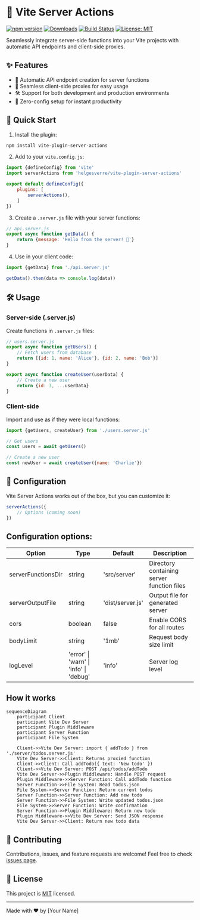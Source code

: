 # 🚀 Vite Server Actions

[![npm version](https://img.shields.io/npm/v/vite-plugin-server-actions.svg?style=flat)](https://www.npmjs.com/package/vite-plugin-server-actions)
[![Downloads](https://img.shields.io/npm/dm/vite-plugin-server-actions.svg?style=flat)](https://www.npmjs.com/package/vite-plugin-server-actions)
[![Build Status](https://img.shields.io/github/workflow/status/HelgeSverre/vite-plugin-server-actions/CI)](https://github.com/HelgeSverre/vite-plugin-server-actions/actions)
[![License: MIT](https://img.shields.io/badge/License-MIT-yellow.svg)](https://opensource.org/licenses/MIT)

Seamlessly integrate server-side functions into your Vite projects with automatic API endpoints and client-side proxies.

## ✨ Features

- 🔄 Automatic API endpoint creation for server functions
- 🔗 Seamless client-side proxies for easy usage
- 🛠 Support for both development and production environments
- 🚀 Zero-config setup for instant productivity

## 🚀 Quick Start

1. Install the plugin:

```bash
npm install vite-plugin-server-actions
```

2. Add to your `vite.config.js`:

```javascript
import {defineConfig} from 'vite'
import serverActions from 'helgesverre/vite-plugin-server-actions'

export default defineConfig({
	plugins: [
		serverActions(),
	]
})
```

3. Create a `.server.js` file with your server functions:

```javascript
// api.server.js
export async function getData() {
	return {message: 'Hello from the server! 👋'}
}
```

4. Use in your client code:

```javascript
import {getData} from './api.server.js'

getData().then(data => console.log(data))
```

## 🛠 Usage

### Server-side (.server.js)

Create functions in `.server.js` files:

```javascript
// users.server.js
export async function getUsers() {
	// Fetch users from database
	return [{id: 1, name: 'Alice'}, {id: 2, name: 'Bob'}]
}

export async function createUser(userData) {
	// Create a new user
	return {id: 3, ...userData}
}
```

### Client-side

Import and use as if they were local functions:

```javascript
import {getUsers, createUser} from './users.server.js'

// Get users
const users = await getUsers()

// Create a new user
const newUser = await createUser({name: 'Charlie'})
```

## 🔧 Configuration

Vite Server Actions works out of the box, but you can customize it:

```javascript
serverActions({
	// Options (coming soon)
})
```

## Configuration options:

| Option             | Type                                   | Default          | Description                                |
|--------------------|----------------------------------------|------------------|--------------------------------------------|
| serverFunctionsDir | string                                 | 'src/server'     | Directory containing server function files |
| serverOutputFile   | string                                 | 'dist/server.js' | Output file for generated server           |
| cors               | boolean                                | false            | Enable CORS for all routes                 |
| bodyLimit          | string                                 | '1mb'            | Request body size limit                    |
| logLevel           | 'error' \| 'warn' \| 'info' \| 'debug' | 'info'           | Server log level                           |

## How it works

```mermaid
sequenceDiagram
    participant Client
    participant Vite Dev Server
    participant Plugin Middleware
    participant Server Function
    participant File System

    Client->>Vite Dev Server: import { addTodo } from './server/todos.server.js'
    Vite Dev Server->>Client: Returns proxied function
    Client->>Client: Call addTodo({ text: 'New todo' })
    Client->>Vite Dev Server: POST /api/todos/addTodo
    Vite Dev Server->>Plugin Middleware: Handle POST request
    Plugin Middleware->>Server Function: Call addTodo function
    Server Function->>File System: Read todos.json
    File System->>Server Function: Return current todos
    Server Function->>Server Function: Add new todo
    Server Function->>File System: Write updated todos.json
    File System->>Server Function: Write confirmation
    Server Function->>Plugin Middleware: Return new todo
    Plugin Middleware->>Vite Dev Server: Send JSON response
    Vite Dev Server->>Client: Return new todo data
```

## 🤝 Contributing

Contributions, issues, and feature requests are welcome! Feel free to
check [issues page](https://github.com/helgesverre/vite-server-actions/issues).

## 📝 License

This project is [MIT](https://opensource.org/licenses/MIT) licensed.

---

Made with ❤️ by [Your Name]
